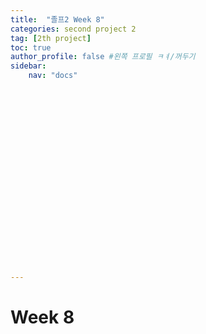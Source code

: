 ```yaml
---
title:  "졸프2 Week 8"
categories: second project 2
tag: [2th project]
toc: true
author_profile: false #왼쪽 프로필 ㅋㅕ/꺼두기
sidebar:
    nav: "docs"






















---
```


# Week 8


